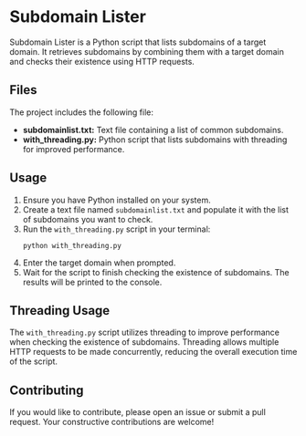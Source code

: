 <h1>Subdomain Lister</h1>

<p>Subdomain Lister is a Python script that lists subdomains of a target domain. It retrieves subdomains by combining them with a target domain and checks their existence using HTTP requests.</p>

<h2>Files</h2>

<p>The project includes the following file:</p>

<ul>
    <li><strong>subdomainlist.txt:</strong> Text file containing a list of common subdomains.</li>
    <li><strong>with_threading.py:</strong> Python script that lists subdomains with threading for improved performance.</li>
</ul>

<h2>Usage</h2>

<ol>
    <li>Ensure you have Python installed on your system.</li>
    <li>Create a text file named <code>subdomainlist.txt</code> and populate it with the list of subdomains you want to check.</li>
    <li>Run the <code>with_threading.py</code> script in your terminal:</li>
    <pre><code>python with_threading.py</code></pre>
    <li>Enter the target domain when prompted.</li>
    <li>Wait for the script to finish checking the existence of subdomains. The results will be printed to the console.</li>
</ol>

<h2>Threading Usage</h2>

<p>The <code>with_threading.py</code> script utilizes threading to improve performance when checking the existence of subdomains. Threading allows multiple HTTP requests to be made concurrently, reducing the overall execution time of the script.</p>

<h2>Contributing</h2>

<p>If you would like to contribute, please open an issue or submit a pull request. Your constructive contributions are welcome!</p>
